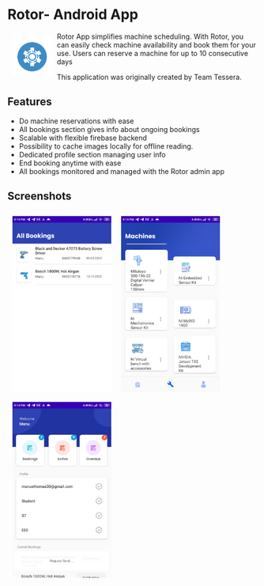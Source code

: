 # Rotor- Android App

<img src= "images/app-logo.jpg" align="left"
width="80" hspace="10" vspace="10">

Rotor App simplifies machine scheduling. With Rotor, you can easily check machine availability and book them for your use. Users can reserve a machine for up to 10 consecutive days

This application was originally created by Team Tessera.


## Features

- Do machine reservations with ease
- All bookings section gives info about ongoing bookings
- Scalable with flexible firebase backend
- Possibility to cache images locally for offline reading.
- Dedicated profile section managing user info
- End booking anytime with ease
- All bookings monitored and managed with the Rotor admin app

## Screenshots

[<img src="images/1.jpeg" align="left"
width="200"
    hspace="10" vspace="10">](/readme/Wallabag%20Reading%20List.png)
[<img src="images/2.jpeg" align="center"
width="200"
    hspace="10" vspace="10">](/readme/Wallabag%20Article%20View.png)
[<img src="images/3.jpeg" align="center"
width="200"
    hspace="10" vspace="10">](/readme/Wallabag%20Article%20View.png)
